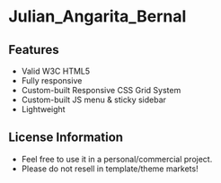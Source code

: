 Julian_Angarita_Bernal
=========

## Features
* Valid W3C HTML5
* Fully responsive
* Custom-built Responsive CSS Grid System
* Custom-built JS menu & sticky sidebar
* Lightweight



## License Information

* Feel free to use it in a personal/commercial project. 
* Please do not resell in template/theme markets!

